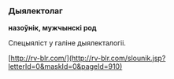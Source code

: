 ### Дыялектолаг
**назоўнік, мужчынскі род**

Спецыяліст у галіне дыялекталогіі.

<a rel="author">[http://rv-blr.com/](http://rv-blr.com/slounik.jsp?letterId=0&maskId=0&pageId=910)</a>
